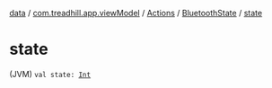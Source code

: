 [data](../../../index.md) / [com.treadhill.app.viewModel](../../index.md) / [Actions](../index.md) / [BluetoothState](index.md) / [state](./state.md)

# state

(JVM) `val state: `[`Int`](https://kotlinlang.org/api/latest/jvm/stdlib/kotlin/-int/index.html)